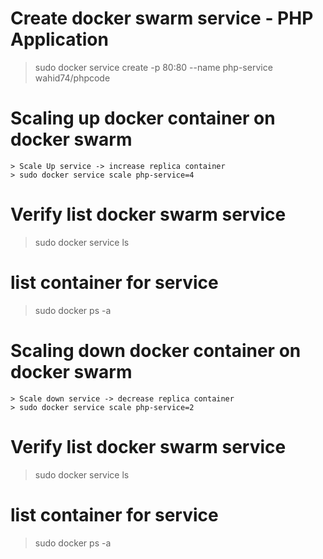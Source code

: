 # Create docker swarm service  - PHP Application
> sudo docker service create -p 80:80 --name php-service wahid74/phpcode

# Scaling up docker container on docker swarm
    > Scale Up service -> increase replica container
    > sudo docker service scale php-service=4

# Verify list docker swarm service
> sudo docker service ls

# list container for service
> sudo docker ps -a

# Scaling down docker container on docker swarm
    > Scale down service -> decrease replica container
    > sudo docker service scale php-service=2

# Verify list docker swarm service
> sudo docker service ls

# list container for service
> sudo docker ps -a
